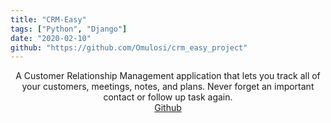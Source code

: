 ```yaml
---
title: "CRM-Easy"
tags: ["Python", "Django"]
date: "2020-02-10"
github: "https://github.com/Omulosi/crm_easy_project"
---
```


<div style="text-align:center">
A Customer Relationship Management application that lets you track all of your customers, meetings, notes, and plans. Never forget an important contact or follow up task again.

<br />
<a href="https://github.com/Omulosi/crm_easy_project" target="_blank">Github</a>

</div>
